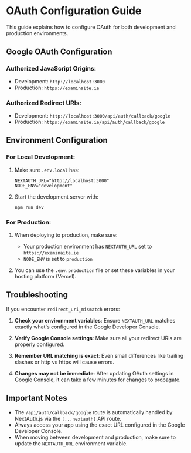 # OAuth Configuration Guide

This guide explains how to configure OAuth for both development and production environments.

## Google OAuth Configuration

### Authorized JavaScript Origins:
- Development: `http://localhost:3000`
- Production: `https://examinaite.ie`

### Authorized Redirect URIs:
- Development: `http://localhost:3000/api/auth/callback/google`
- Production: `https://examinaite.ie/api/auth/callback/google`

## Environment Configuration

### For Local Development:
1. Make sure `.env.local` has:
   ```
   NEXTAUTH_URL="http://localhost:3000"
   NODE_ENV="development"
   ```

2. Start the development server with:
   ```
   npm run dev
   ```

### For Production:
1. When deploying to production, make sure:
   - Your production environment has `NEXTAUTH_URL` set to `https://examinaite.ie`
   - `NODE_ENV` is set to `production`

2. You can use the `.env.production` file or set these variables in your hosting platform (Vercel).

## Troubleshooting

If you encounter `redirect_uri_mismatch` errors:

1. **Check your environment variables**: Ensure `NEXTAUTH_URL` matches exactly what's configured in the Google Developer Console.

2. **Verify Google Console settings**: Make sure all your redirect URIs are properly configured.

3. **Remember URL matching is exact**: Even small differences like trailing slashes or http vs https will cause errors.

4. **Changes may not be immediate**: After updating OAuth settings in Google Console, it can take a few minutes for changes to propagate.

## Important Notes

- The `/api/auth/callback/google` route is automatically handled by NextAuth.js via the `[...nextauth]` API route.
- Always access your app using the exact URL configured in the Google Developer Console.
- When moving between development and production, make sure to update the `NEXTAUTH_URL` environment variable. 
